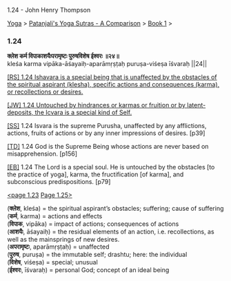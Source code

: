 1.24 - John Henry Thompson 

[Yoga](../../../yoga.html)‎ > ‎[Patanjali's Yoga Sutras - A Comparison](../../patanjani.html)‎ > ‎[Book 1](../book-1.html)‎ > ‎

### 1.24

**क्लेश कर्म विपाकाशयैःपरामृष्टः पुरुषविशेष ईश्वरः ॥२४॥**  
kleśa karma vipāka-āśayaiḥ-aparāmṛṣṭaḥ puruṣa-viśeṣa īśvaraḥ ||24||  
  
  
[\[RS\] 1.24 Ishavara is a special being that is unaffected by the obstacles of the spiritual aspirant (klesha), specific actions and consequences (karma), or recollections or desires.](http://www.ashtangayoga.info/philosophy/yoga-sutra-patanjali/chapter-1/item/klesha-karma-vipaka-ashayaih-aparamrishtah/)  
  
[\[JW\] 1.24 Untouched by hindrances or karmas or fruition or by latent-deposits, the Icvara is a special kind of Self.](http://books.google.com/books?id=YzFImjtOxUwC&pg=PA49&ci=95%2C420%2C742%2C57&source=bookclip)  
  
[\[SS\]](http://www.amazon.com/Yoga-Sutras-Patanjali-Commentary-Satchidananda/dp/0932040381) 1.24 Isvara is the supreme Purusha, unaffected by any afflictions, actions, fruits of actions or by any inner impressions of desires. \[p39\]  
  
[\[TD\]](http://www.amazon.com/Heart-Yoga-Developing-Personal-Practice/dp/089281764X/ref=sr_1_5?ie=UTF8&qid=1326228195&sr=8-5) 1.24 God is the Supreme Being whose actions are never based on misapprehension. \[p156\]  
  
[\[EB\]](http://www.amazon.com/Yoga-Sutras-Patanjali-Translation-Commentary/dp/0865477361/ref=sr_1_1?ie=UTF8&s=books&qid=1250508322&sr=1-1) 1.24 The Lord is a special soul. He is untouched by the obstacles \[to the practice of yoga\], karma, the fructification \[of karma\], and subconscious predispositions. \[p79\]  
  
  
[<page 1.23](123.html) [Page 1.25>](125.html)  
  
  
  

(**क्लेश**, kleśa) = the spiritual aspirant’s obstacles; suffering; cause of suffering  
(**कर्म**, karma) = actions and effects  
(**विपाक**, vipāka) = impact of actions; consequences of actions  
(**आशयैः**, āśayaiḥ) = the residual elements of an action, i.e. recollections, as well as the mainsprings of new desires.  
(**अपरामृष्टः**, aparāmṛṣṭaḥ) = unaffected  
(**पुरुष**, puruṣa) = the immutable self; drashtu; here: the individual  
(**विशेष**, viśeṣa) = special; unusual  
(**ईश्वरः**, īśvaraḥ) = personal God; concept of an ideal being

